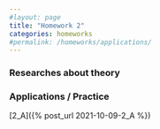 ```yaml
---
#layout: page
title: "Homework 2"
categories: homeworks
#permalink: /homeworks/applications/
---
```

<h3>Researches about theory</h3>


<h3>Applications / Practice</h3>

[2_A]({% post_url 2021-10-09-2_A %})
